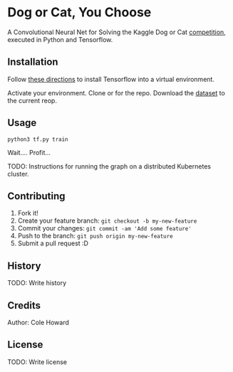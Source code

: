 # Dog or Cat, You Choose

A Convolutional Neural Net for Solving the Kaggle Dog or Cat [competition](https://www.kaggle.com/c/dogs-vs-cats), executed in Python and Tensorflow.

## Installation

Follow [these directions](https://www.tensorflow.org/versions/r0.8/get_started/os_setup.html#pip-installation) to install Tensorflow into a virtual environment.

Activate your environment.
Clone or for the repo.
Download the [dataset](https://www.kaggle.com/c/dogs-vs-cats/data) to the current reop.

## Usage

    python3 tf.py train

Wait....
Profit...

TODO: Instructions for running the graph on a distributed Kubernetes cluster.

## Contributing

1. Fork it!
2. Create your feature branch: `git checkout -b my-new-feature`
3. Commit your changes: `git commit -am 'Add some feature'`
4. Push to the branch: `git push origin my-new-feature`
5. Submit a pull request :D

## History

TODO: Write history

## Credits

Author: Cole Howard

## License

TODO: Write license